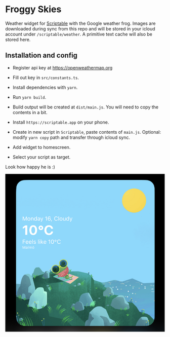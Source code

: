 # Froggy Skies
Weather widget for [Scriptable](https://scriptable.app) with the Google weather frog. Images are downloaded during sync from this repo and will be stored in your icloud account under `/scriptable/weather`. A primitive text cache will also be stored here.

## Installation and config
* Register api key at https://openweathermap.org
* Fill out key in `src/constants.ts`.

* Install dependencies with `yarn`.
* Run `yarn build`.
* Build output will be created at `dist/main.js`. You will need to copy the contents in a bit.

* Install `https://scriptable.app` on your phone.
* Create in new script in `Scriptable`, paste contents of `main.js`. Optional: modify `yarn copy` path and transfer through icloud sync.
* Add widget to homescreen.
* Select your script as target.


Look how happy he is :)

![Widget](./preview.jpeg)
